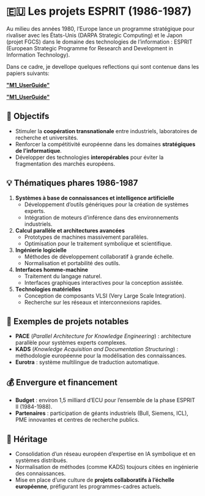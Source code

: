 # 🇪🇺 Les projets ESPRIT (1986-1987)

Au milieu des années 1980, l’Europe lance un programme stratégique pour rivaliser avec les États-Unis (DARPA Strategic Computing) et le Japon (projet FGCS) dans le domaine des technologies de l’information : ESPRIT (European Strategic Programme for Research and Development in Information Technology).

Dans ce cadre, je devellope quelques reflections qui sont contenue dans les papiers suivants:

 **["M1_UserGuide"](./Docs/Kritic_Project.pdf)**  
 
  **["M1_UserGuide"](./M1_UserGuide.pdf)**  
  

## 🎯 Objectifs
- Stimuler la **coopération transnationale** entre industriels, laboratoires de recherche et universités.
- Renforcer la compétitivité européenne dans les domaines **stratégiques de l’informatique**.
- Développer des technologies **interopérables** pour éviter la fragmentation des marchés européens.

## 💡 Thématiques phares 1986-1987
1. **Systèmes à base de connaissances et intelligence artificielle**
   - Développement d’outils génériques pour la création de systèmes experts.
   - Intégration de moteurs d’inférence dans des environnements industriels.
2. **Calcul parallèle et architectures avancées**
   - Prototypes de machines massivement parallèles.
   - Optimisation pour le traitement symbolique et scientifique.
3. **Ingénierie logicielle**
   - Méthodes de développement collaboratif à grande échelle.
   - Normalisation et portabilité des outils.
4. **Interfaces homme-machine**
   - Traitement du langage naturel.
   - Interfaces graphiques interactives pour la conception assistée.
5. **Technologies matérielles**
   - Conception de composants VLSI (Very Large Scale Integration).
   - Recherche sur les réseaux et interconnexions rapides.

## 📌 Exemples de projets notables
- **PACE** (*Parallel Architecture for Knowledge Engineering*) : architecture parallèle pour systèmes experts complexes.
- **KADS** (*Knowledge Acquisition and Documentation Structuring*) : méthodologie européenne pour la modélisation des connaissances.
- **Eurotra** : système multilingue de traduction automatique.

## 💰 Envergure et financement
- **Budget** : environ 1,5 milliard d’ECU pour l’ensemble de la phase ESPRIT II (1984-1988).
- **Partenaires** : participation de géants industriels (Bull, Siemens, ICL), PME innovantes et centres de recherche publics.

## 📜 Héritage
- Consolidation d’un réseau européen d’expertise en IA symbolique et en systèmes distribués.
- Normalisation de méthodes (comme KADS) toujours citées en ingénierie des connaissances.
- Mise en place d’une culture de **projets collaboratifs à l’échelle européenne**, préfigurant les programmes-cadres actuels.
